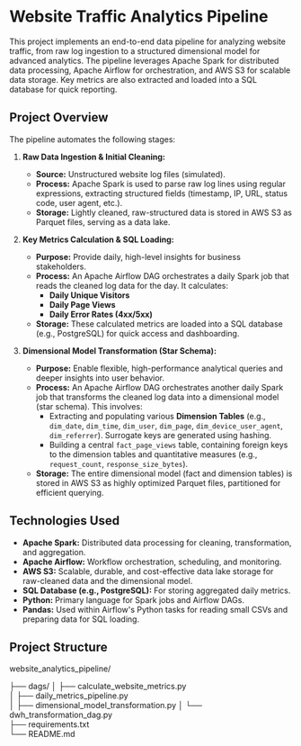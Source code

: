 
# Website Traffic Analytics Pipeline

This project implements an end-to-end data pipeline for analyzing website traffic, from raw log ingestion to a structured dimensional model for advanced analytics. The pipeline leverages Apache Spark for distributed data processing, Apache Airflow for orchestration, and AWS S3 for scalable data storage. Key metrics are also extracted and loaded into a SQL database for quick reporting.

## Project Overview

The pipeline automates the following stages:

1.  **Raw Data Ingestion & Initial Cleaning:**
    * **Source:** Unstructured website log files (simulated).
    * **Process:** Apache Spark is used to parse raw log lines using regular expressions, extracting structured fields (timestamp, IP, URL, status code, user agent, etc.).
    * **Storage:** Lightly cleaned, raw-structured data is stored in AWS S3 as Parquet files, serving as a data lake.

2.  **Key Metrics Calculation & SQL Loading:**
    * **Purpose:** Provide daily, high-level insights for business stakeholders.
    * **Process:** An Apache Airflow DAG orchestrates a daily Spark job that reads the cleaned log data for the day. It calculates:
        * **Daily Unique Visitors**
        * **Daily Page Views**
        * **Daily Error Rates (4xx/5xx)**
    * **Storage:** These calculated metrics are loaded into a SQL database (e.g., PostgreSQL) for quick access and dashboarding.

3.  **Dimensional Model Transformation (Star Schema):**
    * **Purpose:** Enable flexible, high-performance analytical queries and deeper insights into user behavior.
    * **Process:** An Apache Airflow DAG orchestrates another daily Spark job that transforms the cleaned log data into a dimensional model (star schema). This involves:
        * Extracting and populating various **Dimension Tables** (e.g., `dim_date`, `dim_time`, `dim_user`, `dim_page`, `dim_device_user_agent`, `dim_referrer`). Surrogate keys are generated using hashing.
        * Building a central `fact_page_views` table, containing foreign keys to the dimension tables and quantitative measures (e.g., `request_count`, `response_size_bytes`).
    * **Storage:** The entire dimensional model (fact and dimension tables) is stored in AWS S3 as highly optimized Parquet files, partitioned for efficient querying.

## Technologies Used

* **Apache Spark:** Distributed data processing for cleaning, transformation, and aggregation.
* **Apache Airflow:** Workflow orchestration, scheduling, and monitoring.
* **AWS S3:** Scalable, durable, and cost-effective data lake storage for raw-cleaned data and the dimensional model.
* **SQL Database (e.g., PostgreSQL):** For storing aggregated daily metrics.
* **Python:** Primary language for Spark jobs and Airflow DAGs.
* **Pandas:** Used within Airflow's Python tasks for reading small CSVs and preparing data for SQL loading.

## Project Structure
website_analytics_pipeline/


├── dags/
│   ├── calculate_website_metrics.py        
│   ├── daily_metrics_pipeline.py          
│   ├── dimensional_model_transformation.py 
│   └── dwh_transformation_dag.py          
├── requirements.txt                        
└── README.md                                
